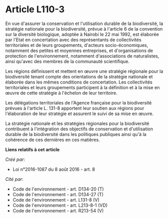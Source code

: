 # Article L110-3

En vue d'assurer la conservation et l'utilisation durable de la biodiversité, la stratégie nationale pour la biodiversité,
prévue à l'article 6 de la convention sur la diversité biologique, adoptée à Nairobi le 22 mai 1992, est élaborée par l'Etat
en concertation avec des représentants de collectivités territoriales et de leurs groupements, d'acteurs socio-économiques,
notamment des petites et moyennes entreprises, et d'organisations de protection de l'environnement, notamment d'associations
de naturalistes, ainsi qu'avec des membres de la communauté scientifique. 

Les régions définissent et mettent en œuvre une stratégie régionale pour la biodiversité tenant compte des orientations de la
stratégie nationale et élaborée dans les mêmes conditions de concertation. Les collectivités territoriales et leurs
groupements participent à la définition et à la mise en œuvre de cette stratégie à l'échelon de leur territoire. 

Les délégations territoriales de l'Agence française pour la biodiversité prévues à l'article L. 131-8 apportent leur soutien
aux régions pour l'élaboration de leur stratégie et assurent le suivi de sa mise en œuvre. 

La stratégie nationale et les stratégies régionales pour la biodiversité contribuent à l'intégration des objectifs de
conservation et d'utilisation durable de la biodiversité dans les politiques publiques ainsi qu'à la cohérence de ces
dernières en ces matières.

**Liens relatifs à cet article**

_Créé par_:

  - Loi n°2016-1087 du 8 août 2016 - art. 8

_Cité par_:

  - Code de l'environnement - art. D134-20 (T)
  - Code de l'environnement - art. D134-27 (T)
  - Code de l'environnement - art. L131-8 (V)
  - Code de l'environnement - art. L213-8-1 (VD)
  - Code de l'environnement - art. R213-54 (V)
